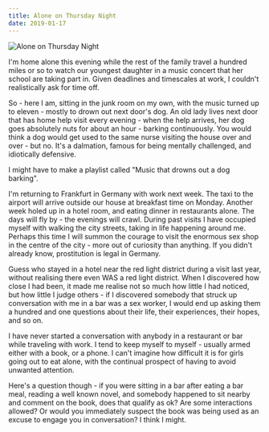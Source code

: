 ```yaml
---
title: Alone on Thursday Night
date: 2019-01-17
---
```


![Alone on Thursday Night](https://source.unsplash.com/DWyRC2juMgs/1600x900)

I'm home alone this evening while the rest of the family travel a hundred miles or so to watch our youngest daughter in a music concert that her school are taking part in. Given deadlines and timescales at work, I couldn't realistically ask for time off.

So - here I am, sitting in the junk room on my own, with the music turned up to eleven - mostly to drown out next door's dog. An old lady lives next door that has home help visit every evening - when the help arrives, her dog goes absolutely nuts for about an hour - barking continuously. You would think a dog would get used to the same nurse visiting the house over and over - but no. It's a dalmation, famous for being mentally challenged, and idiotically defensive.

I might have to make a playlist called "Music that drowns out a dog barking".

I'm returning to Frankfurt in Germany with work next week. The taxi to the airport will arrive outside our house at breakfast time on Monday. Another week holed up in a hotel room, and eating dinner in restaurants alone. The days will fly by - the evenings will crawl. During past visits I have occupied myself with walking the city streets, taking in life happening around me. Perhaps this time I will summon the courage to visit the enormous sex shop in the centre of the city - more out of curiosity than anything. If you didn't already know, prostitution is legal in Germany.

Guess who stayed in a hotel near the red light district during a visit last year, without realising there even WAS a red light district. When I discovered how close I had been, it made me realise not so much how little I had noticed, but how little I judge others - if I discovered somebody that struck up conversation with me in a bar was a sex worker, I would end up asking them a hundred and one questions about their life, their experiences, their hopes, and so on.

I have never started a conversation with anybody in a restaurant or bar while traveling with work. I tend to keep myself to myself - usually armed either with a book, or a phone. I can't imagine how difficult it is for girls going out to eat alone, with the continual prospect of having to avoid unwanted attention.

Here's a question though - if you were sitting in a bar after eating a bar meal, reading a well known novel, and somebody happened to sit nearby and comment on the book, does that qualify as ok? Are some interactions allowed? Or would you immediately suspect the book was being used as an excuse to engage you in conversation? I think I might.